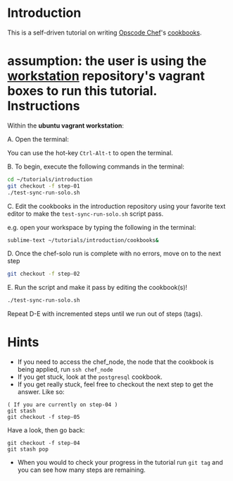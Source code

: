 Introduction
============
This is a self-driven tutorial on writing [Opscode Chef](http://www.opscode.com/chef/)'s [cookbooks](http://docs.opscode.com/essentials_cookbooks.html).

__assumption__: the user is using the [workstation](https://github.com/chef-tutorials/workstation.git) repository's vagrant boxes to run this tutorial.
Instructions
============
Within the __ubuntu vagrant workstation__:

A. Open the terminal:

You can use the hot-key `Ctrl-Alt-t` to open the terminal.

B. To begin, execute the following commands in the terminal:

```bash
cd ~/tutorials/introduction
git checkout -f step-01
./test-sync-run-solo.sh
```

C. Edit the cookbooks in the introduction repository using your favorite text editor to make the `test-sync-run-solo.sh` script pass.

e.g. open your workspace by typing the following in the terminal:

```bash
sublime-text ~/tutorials/introduction/cookbooks&
```

D. Once the chef-solo run is complete with no errors, move on to the next step

```bash
git checkout -f step-02
```
E. Run the script and make it pass by editing the cookbook(s)!

```bash
./test-sync-run-solo.sh
```
Repeat D-E with incremented steps until we run out of steps (tags).


Hints
=====
* If you need to access the chef_node, the node that the cookbook is being applied, run `ssh chef_node`
* If you get stuck, look at the `postgresql` cookbook.
* If you get really stuck, feel free to checkout the next step to get the answer. Like so:

```
( If you are currently on step-04 )
git stash
git checkout -f step-05
```

Have a look, then go back:

```
git checkout -f step-04
git stash pop
```

* When you would to check your progress in the tutorial run `git tag` and you can see how many steps are remaining.
